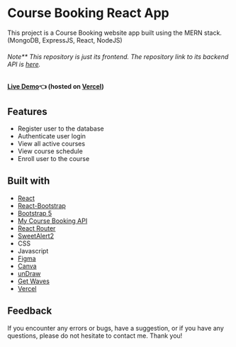 # Course Booking React App

This project is a Course Booking website app built using the MERN stack. (MongoDB, ExpressJS, React, NodeJS)
###### Note** This repository is just its frontend. The repository link to its backend API is [here](https://github.com/GITvoren/course-booking-api).

#### [Live Demo](https://codelab-react.vercel.app/):point_left: (hosted on [Vercel](https://vercel.com/))






## Features
- Register user to the database
- Authenticate user login
- View all active courses
- View course schedule
- Enroll user to the course


## Built with


- [React](https://reactjs.org/)
- [React-Bootstrap](https://react-bootstrap.github.io/)
- [Bootstrap 5](https://getbootstrap.com/docs/5.0/getting-started/introduction/)
- [My Course Booking API](https://github.com/GITvoren/course-booking-api)
- [React Router](https://reactrouter.com/)
- [SweetAlert2](https://sweetalert2.github.io/)
- CSS
- Javascript
- [Figma](https://figma.com/)
- [Canva](https://www.canva.com/en_ph/)
- [unDraw](https://undraw.co/search)
- [Get Waves](https://getwaves.io/)
- [Vercel](https://vercel.com/)

## Feedback
If you encounter any errors or bugs, have a suggestion, or if you have any questions, please do not hesitate to contact me. Thank you!


